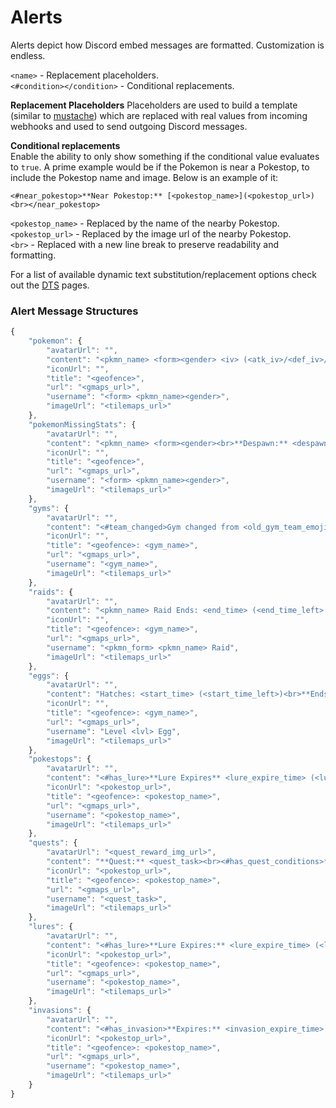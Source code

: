 # Alerts
Alerts depict how Discord embed messages are formatted. Customization is endless.  

`<name>` - Replacement placeholders.  
`<#condition></condition>` - Conditional replacements.  

**Replacement Placeholders**
Placeholders are used to build a template (similar to [mustache](https://mustache.github.io/)) which are replaced with real values from incoming webhooks and used to send outgoing Discord messages.  

**Conditional replacements**  
Enable the ability to only show something if the conditional value evaluates to `true`. A prime example would be if the Pokemon is near a Pokestop, to include the Pokestop name and image. Below is an example of it:  
```
<#near_pokestop>**Near Pokestop:** [<pokestop_name>](<pokestop_url>)<br></near_pokestop>
```  

`<pokestop_name>` - Replaced by the name of the nearby Pokestop.  
`<pokestop_url>` - Replaced by the image url of the nearby Pokestop.  
`<br>` - Replaced with a new line break to preserve readability and formatting.  

For a list of available dynamic text substitution/replacement options check out the [DTS](user-guide/dts/) pages.  


### Alert Message Structures
```js
{
    "pokemon": {
        "avatarUrl": "",
        "content": "<pkmn_name> <form><gender> <iv> (<atk_iv>/<def_iv>/<sta_iv>) L<lvl><br>**Despawn:** <despawn_time> (<time_left> left)<br>**Details:** CP: <cp> IV: <iv> LV: <lvl><br>**Types:** <types_emoji> | **Size:** <size><#has_weather> | <weather_emoji><#is_weather_boosted> (Boosted)</is_weather_boosted></has_weather><br>**Moveset:** <moveset><br><#near_pokestop>**Near Pokestop:** [<pokestop_name>](<pokestop_url>)<br></near_pokestop><#is_ditto>**Catch Pokemon:** <original_pkmn_name><br></is_ditto><#is_pvp><br><pvp_stats></is_pvp>**[[Google Maps](<gmaps_url>)] [[Apple Maps](<applemaps_url>)] [[Waze Maps](<wazemaps_url>)]**",
        "iconUrl": "",
        "title": "<geofence>",
        "url": "<gmaps_url>",
        "username": "<form> <pkmn_name><gender>",
        "imageUrl": "<tilemaps_url>"
    },
    "pokemonMissingStats": {
        "avatarUrl": "",
        "content": "<pkmn_name> <form><gender><br>**Despawn:** <despawn_time> (<time_left> left)<despawn_time_verified><br>**Types:** <types_emoji><br><#near_pokestop>**Near Pokestop:** [<pokestop_name>](<pokestop_url>)<br></near_pokestop>**[[Google Maps](<gmaps_url>)] [[Apple Maps](<applemaps_url>)] [[Waze Maps](<wazemaps_url>)]**",
        "iconUrl": "",
        "title": "<geofence>",
        "url": "<gmaps_url>",
        "username": "<form> <pkmn_name><gender>",
        "imageUrl": "<tilemaps_url>"
    },
    "gyms": {
        "avatarUrl": "",
        "content": "<#team_changed>Gym changed from <old_gym_team_emoji> <old_gym_team> to <gym_team_emoji> <gym_team><br></team_changed><#in_battle>Gym is under attack!<br></in_battle>**Slots Available:** <slots_available><br><#is_ex><ex_gym_emoji> Gym!</is_ex>**[[Google Maps](<gmaps_url>)] [[Apple Maps](<applemaps_url>)] [[Waze Maps](<wazemaps_url>)]**",
        "iconUrl": "",
        "title": "<geofence>: <gym_name>",
        "url": "<gmaps_url>",
        "username": "<gym_name>",
        "imageUrl": "<tilemaps_url>"
    },
    "raids": {
        "avatarUrl": "",
        "content": "<pkmn_name> Raid Ends: <end_time> (<end_time_left> left)<br>**Perfect CP:** <perfect_cp> / :white_sun_rain_cloud: <perfect_cp_boosted><br>**Worst CP:** <worst_cp> / :white_sun_rain_cloud: <worst_cp_boosted><br>**Types:** <types_emoji> | **Level:** <lvl> | **Team:** <team_emoji><br>**Moveset:** <moveset><br>**Weaknesses:** <weaknesses_emoji><br><#is_ex><ex_emoji> Gym!<br></is_ex>**[[Google Maps](<gmaps_url>)] [[Apple Maps](<applemaps_url>)] [[Waze Maps](<wazemaps_url>)]**",
        "iconUrl": "",
        "title": "<geofence>: <gym_name>",
        "url": "<gmaps_url>",
        "username": "<pkmn_form> <pkmn_name> Raid",
        "imageUrl": "<tilemaps_url>"
    },
    "eggs": {
        "avatarUrl": "",
        "content": "Hatches: <start_time> (<start_time_left>)<br>**Ends:** <end_time> (<end_time_left> left)<br>**Team:** <team_emoji><br><#is_ex><ex_emoji> Gym!<br></is_ex>**[[Google Maps](<gmaps_url>)] [[Apple Maps](<applemaps_url>)] [[Waze Maps](<wazemaps_url>)]**",
        "iconUrl": "",
        "title": "<geofence>: <gym_name>",
        "url": "<gmaps_url>",
        "username": "Level <lvl> Egg",
        "imageUrl": "<tilemaps_url>"
    },
    "pokestops": {
        "avatarUrl": "",
        "content": "<#has_lure>**Lure Expires** <lure_expire_time> (<lure_expire_time_left> left)<br>**Lure Type:** <lure_type><br></has_lure><#has_invasion>**Expires:** <invasion_expire_time> (<invasion_expire_time_left> left)<br>**Type:** <grunt_type_emoji> | **Gender:** <grunt_gender><br><invasion_encounters><br></has_invasion>**[[Google Maps](<gmaps_url>)] [[Apple Maps](<applemaps_url>)] [[Waze Maps](<wazemaps_url>)]**",
        "iconUrl": "<pokestop_url>",
        "title": "<geofence>: <pokestop_name>",
        "url": "<gmaps_url>",
        "username": "<pokestop_name>",
        "imageUrl": "<tilemaps_url>"
    },
    "quests": {
        "avatarUrl": "<quest_reward_img_url>",
        "content": "**Quest:** <quest_task><br><#has_quest_conditions>**Condition(s):** <quest_conditions><br></has_quest_conditions>**Reward:** <quest_reward><br>**[[Google Maps](<gmaps_url>)] [[Apple Maps](<applemaps_url>)] [[Waze Maps](<wazemaps_url>)]**",
        "iconUrl": "<pokestop_url>",
        "title": "<geofence>: <pokestop_name>",
        "url": "<gmaps_url>",
        "username": "<quest_task>",
        "imageUrl": "<tilemaps_url>"
    },
    "lures": {
        "avatarUrl": "",
        "content": "<#has_lure>**Lure Expires:** <lure_expire_time> (<lure_expire_time_left> left)<br>**Lure Type:** <lure_type><br></has_lure>**[[Google Maps](<gmaps_url>)] [[Apple Maps](<applemaps_url>)] [[Waze Maps](<wazemaps_url>)]**",
        "iconUrl": "<pokestop_url>",
        "title": "<geofence>: <pokestop_name>",
        "url": "<gmaps_url>",
        "username": "<pokestop_name>",
        "imageUrl": "<tilemaps_url>"
    },
    "invasions": {
        "avatarUrl": "",
        "content": "<#has_invasion>**Expires:** <invasion_expire_time> (<invasion_expire_time_left> left)<br>**Type:** <grunt_type_emoji> | **Gender:** <grunt_gender><br><invasion_encounters><br></has_invasion>**[[Google Maps](<gmaps_url>)] [[Apple Maps](<applemaps_url>)] [[Waze Maps](<wazemaps_url>)]**",
        "iconUrl": "<pokestop_url>",
        "title": "<geofence>: <pokestop_name>",
        "url": "<gmaps_url>",
        "username": "<pokestop_name>",
        "imageUrl": "<tilemaps_url>"
    }
}
```
